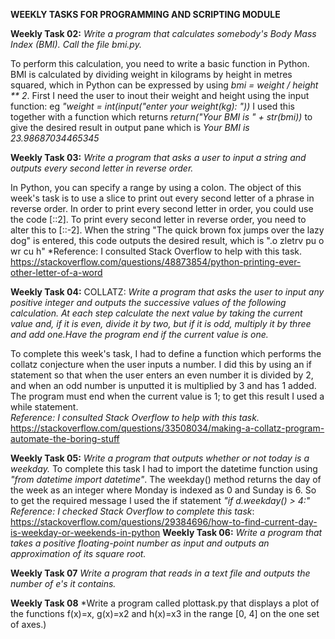 **WEEKLY TASKS FOR PROGRAMMING AND SCRIPTING MODULE**

**Weekly Task 02:**
*Write a program that calculates somebody's Body Mass Index (BMI). Call the file bmi.py.*

To perform this calculation, you need to write a basic function in Python. BMI is calculated by dividing weight in kilograms by height in metres squared,
which in Python can be expressed by using *bmi = weight / height ** 2*. First I need the user to inout their weight and height using the input function: eg *"weight = int(input("enter your weight(kg): "))* I used this together with a function which returns *return("Your BMI is " + str(bmi))* to give the desired result in output pane which is *Your BMI is 23.98687034465345*


**Weekly Task 03:**
*Write a program that asks a user to input a string and outputs every second letter in reverse order.*

In Python, you can specify a range by using a colon.  The object of this week's task is to use a slice to print out every second letter of a phrase in reverse order.
In order to print every second letter in order, you could use the code [::2].  To print every second letter in reverse order, you need to alter this to [::-2]. When the string "The quick brown fox jumps over the lazy dog" is entered, this code outputs the desired result, which is ".o zletrv pu o wr cu h"
*Reference: I consulted Stack Overflow to help with this task. https://stackoverflow.com/questions/48873854/python-printing-ever-other-letter-of-a-word

**Weekly Task 04:**
COLLATZ: *Write a program that asks the user to input any positive integer and outputs the successive values of the following calculation. At each step calculate the next value by taking the current value and, if it is even, divide it by two, but if it is odd, multiply it by three and add one.Have the program end if the current value is one.*

To complete this week's task, I had to define a function which performs the collatz conjecture when the user inputs a number. I did this by using an if statement so that when the user enters an even number it is divided by 2, and when an odd number is unputted it is multiplied by 3 and has 1 added.  The program must end when the current value is 1; to get this result I used a while statement.  
*Reference: I consulted Stack Overflow to help with this task.* https://stackoverflow.com/questions/33508034/making-a-collatz-program-automate-the-boring-stuff

**Weekly Task 05:**
*Write a program that outputs whether or not today is a weekday.*
To complete this task I had to import the datetime function using *"from datetime import datetime"*.  The weekday() method returns the day of the week as an integer where Monday is indexed as 0 and Sunday is 6. So to get the required message I used the if statement *"if d.weekday() > 4:"*
*Reference: I checked Stack Overflow to complete this task*: https://stackoverflow.com/questions/29384696/how-to-find-current-day-is-weekday-or-weekends-in-python
**Weekly Task 06:**
*Write a program that takes a positive floating-point number as input and outputs an approximation of its square root.*

**Weekly Task 07**
*Write a program that reads in a text file and outputs the number of e's it contains.*

**Weekly Task 08**
*Write a program called plottask.py that displays a plot of the functions f(x)=x, g(x)=x2 and h(x)=x3 in the range [0, 4] on the one set of axes.)
